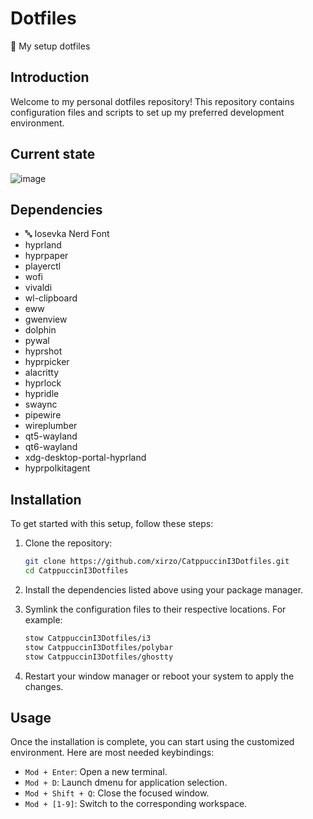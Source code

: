 # Dotfiles

🎨 My setup dotfiles

## Introduction

Welcome to my personal dotfiles repository! This repository contains configuration files and scripts to set up my preferred development environment.

## Current state

![image](https://github.com/user-attachments/assets/65fbd75b-7421-4636-a7ea-9fac8007c357)

## Dependencies

- 🔤 Iosevka Nerd Font
- hyprland
- hyprpaper
- playerctl
- wofi
- vivaldi
- wl-clipboard
- eww
- gwenview
- dolphin
- pywal
- hyprshot
- hyprpicker
- alacritty
- hyprlock
- hypridle
- swaync
- pipewire
- wireplumber
- qt5-wayland
- qt6-wayland
- xdg-desktop-portal-hyprland
- hyprpolkitagent

## Installation

To get started with this setup, follow these steps:

1. Clone the repository:

   ```sh
   git clone https://github.com/xirzo/CatppuccinI3Dotfiles.git
   cd CatppuccinI3Dotfiles
   ```

2. Install the dependencies listed above using your package manager.
3. Symlink the configuration files to their respective locations. For example:

   ```sh
   stow CatppuccinI3Dotfiles/i3
   stow CatppuccinI3Dotfiles/polybar
   stow CatppuccinI3Dotfiles/ghostty
   ```

4. Restart your window manager or reboot your system to apply the changes.

## Usage

Once the installation is complete, you can start using the customized environment. Here are most needed keybindings:

- `Mod + Enter`: Open a new terminal.
- `Mod + D`: Launch dmenu for application selection.
- `Mod + Shift + Q`: Close the focused window.
- `Mod + [1-9]`: Switch to the corresponding workspace.
